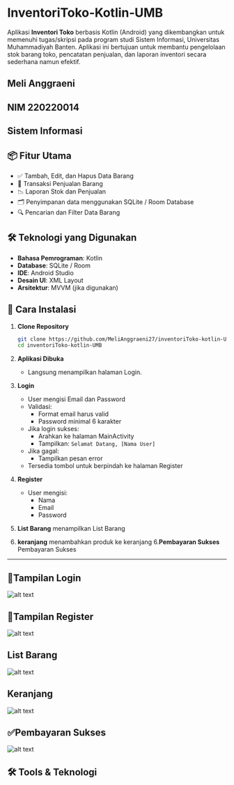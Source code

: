 # InventoriToko‑Kotlin‑UMB

Aplikasi **Inventori Toko** berbasis Kotlin (Android) yang dikembangkan untuk memenuhi tugas/skripsi pada program studi Sistem Informasi, Universitas Muhammadiyah Banten.
Aplikasi ini bertujuan untuk membantu pengelolaan stok barang toko, pencatatan penjualan, dan laporan inventori secara sederhana namun efektif.

## Meli Anggraeni
## NIM 220220014
## Sistem Informasi 

## 📦 Fitur Utama

- ✅ Tambah, Edit, dan Hapus Data Barang
- 🛒 Transaksi Penjualan Barang
- 📉 Laporan Stok dan Penjualan
- 🗂️ Penyimpanan data menggunakan SQLite / Room Database
- 🔍 Pencarian dan Filter Data Barang

## 🛠️ Teknologi yang Digunakan

- **Bahasa Pemrograman**: Kotlin
- **Database**: SQLite / Room
- **IDE**: Android Studio
- **Desain UI**: XML Layout
- **Arsitektur**: MVVM (jika digunakan)

## 📲 Cara Instalasi

1. **Clone Repository**
   ```bash
   git clone https://github.com/MeliAnggraeni27/inventoriToko-kotlin-UMB.git
   cd inventoriToko-kotlin-UMB

1. **Aplikasi Dibuka**
   - Langsung menampilkan halaman Login.

2. **Login**
   - User mengisi Email dan Password
   - Validasi:
     - Format email harus valid
     - Password minimal 6 karakter
   - Jika login sukses:
     - Arahkan ke halaman MainActivity
     - Tampilkan: `Selamat Datang, [Nama User]`
   - Jika gagal:
     - Tampilkan pesan error
   - Tersedia tombol untuk berpindah ke halaman Register

3. **Register**
   - User mengisi:
     - Nama
     - Email
     - Password

4. **List Barang**
menampilkan List Barang

5. **keranjang**
   menambahkan produk ke keranjang
6.**Pembayaran Sukses**
Pembayaran Sukses
  

---
## 📱Tampilan Login 
![alt text](https://github.com/MHasrun/InventoriToko-Kotlin-UMB/blob/master/Screenshot%202025-07-28%20124728.png?raw=true)
## 📲Tampilan Register
![alt text](https://github.com/MHasrun/InventoriToko-Kotlin-UMB/blob/master/Screenshot%202025-07-28%20124744.png?raw=true)
## List Barang
![alt text](?raw=true)
## Keranjang
![alt text](?raw=true)
## ✅Pembayaran Sukses
![alt text](?raw=true)
## 🛠️ Tools & Teknologi

